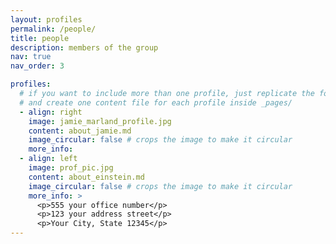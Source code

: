 ```yaml
---
layout: profiles
permalink: /people/
title: people
description: members of the group
nav: true
nav_order: 3

profiles:
  # if you want to include more than one profile, just replicate the following block
  # and create one content file for each profile inside _pages/
  - align: right
    image: jamie_marland_profile.jpg
    content: about_jamie.md
    image_circular: false # crops the image to make it circular
    more_info: 
  - align: left
    image: prof_pic.jpg
    content: about_einstein.md
    image_circular: false # crops the image to make it circular
    more_info: >
      <p>555 your office number</p>
      <p>123 your address street</p>
      <p>Your City, State 12345</p>
---
```

